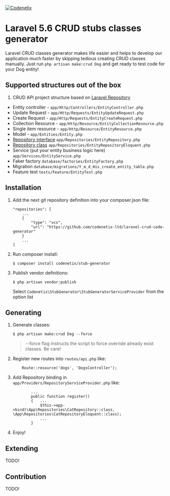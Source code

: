 [![Codenetix](https://www.codenetix.com/img/codenetix-logo-light.svg)](https://www.codenetix.com/)

# Laravel 5.6 CRUD stubs classes generator

Laravel CRUD classes generator makes life easier and helps to develop our application much faster by skipping tedious creating CRUD classes manually. Just run `php artisan make:crud Dog` and get ready to test code for your Dog entity!

## Supported structures out of the box

1. CRUD API project structure based on [Laravel Repository](https://github.com/andersao/l5-repository)
  * Entity controller - `app/Http/Controllers/EntityController.php`
  * Update Request - `app/Http/Requests/EntityUpdateRequest.php`
  * Create Request - `app/Http/Requests/EntityCreateRequest.php`
  * Collection Resource - `app/Http/Resource/EntityCollectionResource.php`
  * Single item resource - `app/Http/Resource/EntityResource.php`
  * Model - `app/Entities/Entity.php`
  * [Repository interface](https://github.com/andersao/l5-repository) `app/Repositories/EntityRepository.php`
  * [Repository class](https://github.com/andersao/l5-repository) `app/Repositories/EntityRepositoryEloquent.php`
  * Service (put your entity business logic here) `app/Services/EntityService.php`
  * Faker factory `database/factories/EntityFactory.php`
  * Migration `database/migrations/Y_m_d_His_create_entity_table.php`
  * Feature test `tests/Feature/EntityTest.php`

## Installation
1. Add the next git repository definition into your composer.json file:
    ```
    "repositories": [
        ...
        {
            "type": "vcs",
            "url": "https://github.com/codenetix-ltd/laravel-crud-code-generator"
        }
        ...
    ]
    ```
2. Run composer install:
    ```
    $ composer install codenetix/stub-generator
    ```
3. Publish vendor definitions:
    ```
    $ php artisan vendor:publish
    ```
    Select `Codenetix\StubGenerator\StubGeneratorServiceProvider` from the option list

## Generating
1. Generate classes:
    ```
    $ php artisan make:crud Dog --force
    ```
    > --force flag instructs the script to force override already exist classes. Be care!
2. Register new routes into `routes/api.php` like:
    ```
        Route::resource('dogs', 'DogsController');
    ```
3. Add Repository binding in `app/Providers/RepositoryServiceProvider.php` like:
    ```
            ...
            public function register()
            {   ...
                $this->app->bind(\App\Repositories\CatRepository::class, \App\Repositories\CatRepositoryEloquent::class);
                ...
            }
    ```
4. Enjoy!

## Extending

TODO!

## Contribution

TODO!